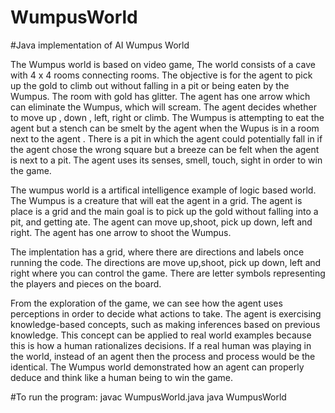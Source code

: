 # WumpusWorld
#Java implementation of AI Wumpus World 

The Wumpus world is based on video game, The world consists of a cave with 4 x 4 rooms connecting rooms. The objective is for the agent to pick up the gold to climb out without falling in a pit or being eaten by the Wumpus. The room with gold has glitter. The agent has one arrow which can eliminate the Wumpus, which will scream. The agent decides whether to move up , down , left, right or climb. The Wumpus is attempting to eat the agent but a stench can be smelt by the agent when the Wupus is in a room next to the agent . There is a pit in which the agent could potentially fall in if the agent chose the wrong square but a breeze can be felt when the agent is next to a pit. The agent uses its senses, smell, touch, sight  in order to win the game. 

The wumpus world is a artifical intelligence example of logic based world. The Wumpus is a creature that will eat the agent in a grid. The agent is place is a grid and the main goal is to pick up the gold without falling into a pit, and getting ate. The agent can move up,shoot, pick up down, left and right. The agent has one arrow to shoot the Wumpus. 

The implentation has a grid, where there are directions and labels once running the code. The directions are move up,shoot, pick up down, left and right where you can control the game. There are letter symbols representing the players and pieces on the board. 

From the exploration of the game, we can see how the agent uses perceptions in order to decide what actions to take. The agent is exercising knowledge-based concepts, such as making inferences based on previous knowledge. This concept can be applied to real world examples because this is how a human rationalizes decisions. If a real human was playing in the world, instead of an agent then the process and process would be the identical. The Wumpus world demonstrated how an agent can properly deduce and think like a human being to win the game.

#To run the program: 
javac WumpusWorld.java
java WumpusWorld

